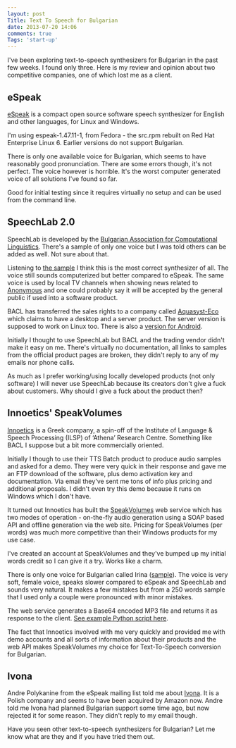 ```yaml
---
layout: post
Title: Text To Speech for Bulgarian
date: 2013-07-20 14:06
comments: true
Tags: 'start-up'
---
```


I've been exploring text-to-speech synthesizers for Bulgarian in the past
few weeks. I found only three. Here is my review and opinion about
two competitive companies, one of which lost me as a client.

eSpeak
------

[eSpeak](http://espeak.sourceforge.net/) is a compact open source software
speech synthesizer for English and other languages, for Linux and Windows.

I'm using espeak-1.47.11-1, from Fedora - the src.rpm rebuilt on Red Hat
Enterprise Linux 6. Earlier versions do not support Bulgarian.

There is only one available voice for Bulgarian, which seems to have reasonably
good pronunciation. There are some errors though, it's not perfect. The voice
however is horrible. It's the worst computer generated voice of all solutions
I've found so far. 

Good for initial testing since it requires virtually no setup and can be used
from the command line.

SpeechLab 2.0
-------------

SpeechLab is developed by the
[Bulgarian Association for Computational Linguistics](http://www.bacl.org/speechlab.html).
There's a sample of only one voice but I was told others can be added as well. Not sure about that.

Listening to [the sample](http://www.youtube.com/watch?feature=player_embedded&v=4s2UgwYgbkM)
I think this is the most correct synthesizer of all. The voice still sounds computerized
but better compared to eSpeak. The same voice is used by local TV channels when showing
news related to [Anonymous](https://en.wikipedia.org/wiki/Anonymous_%28group%29) and
one could probably say it will be accepted by the general public if used into
a software product.

BACL has transferred the sales rights to a company called
[Aquasyst-Eco](http://aquasyst-eco.com/speechlab_2_0_server.html) which claims to have
a desktop and a server product. The server version is supposed to work on Linux too.
There is also a [version for Android](http://slideme.org/application/speechlab-2-0).

Initially I thought to use SpeechLab but BACL and the trading vendor didn't make it
easy on me. There's virtually no documentation, all links to samples from the
official product pages are broken, they didn't reply to any of my emails
nor phone calls. 

As much as I prefer working/using locally developed products (not only software)
I will never use SpeechLab because its creators don't give a fuck about customers.
Why should I give a fuck about the product then? 


Innoetics' SpeakVolumes
-----------------------

[Innoetics](http://www.innoetics.com) is a Greek company, a spin-off of the
Institute of Language & Speech Processing (ILSP) of ‘Athena’ Research Centre.
Something like BACL I suppose but a bit more commercially oriented. 

Initially I though to use their TTS Batch product to produce audio samples
and asked for a demo. They were very quick in their response and gave me
an FTP download of the software, plus demo activation key and documentation. 
Via email they've sent me tons of info plus pricing and additional proposals.
I didn't even try this demo because it runs on Windows which I don't have.

It turned out Innoetics has built the [SpeakVolumes](http://www.speakvolumes.eu/)
web service which has two modes of operation - on-the-fly audio generation 
using a SOAP based API and offline generation via the web site.
Pricing for SpeakVolumes (per words) was much more competitive than their Windows products
for my use case.

I've created an account at SpeakVolumes and they've bumped up my initial words
credit so I can give it a try. Works like a charm. 

There is only one voice for Bulgarian called Irina
([sample](http://www.innoetics.com/media/tts_irinademo_bg.mp3)).
The voice is very soft, female voice, speaks slower compared to eSpeak
and SpeechLab and sounds very natural. It makes a few mistakes but
from a 250 words sample that I used only a couple were pronounced with
minor mistakes.


The web service generates a Base64 encoded MP3 file and returns it as
response to the client.
[See example Python script here](https://gist.github.com/atodorov/6044724).


The fact that Innoetics involved with me very quickly and provided me with
demo accounts and all sorts of information about their products and the
web API makes SpeakVolumes my choice for Text-To-Speech conversion for Bulgarian.

Ivona
-----

Andre Polykanine from the eSpeak mailing list told me about
[Ivona](http://www.ivona.com/en/). It is a Polish company and seems to 
have been acquired by Amazon now. Andre told me Ivona had planned Bulgarian
support some time ago, but now rejected it for some reason. They didn't
reply to my email though. 



Have you seen other text-to-speech synthesizers for Bulgarian? Let me know
what are they and if you have tried them out.


